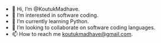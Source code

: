 - 👋 Hi, I’m @KoutukMadhave.
- 👀 I’m interested in software coding.
- 🌱 I’m currently learning Python.
- 💞️ I’m looking to collaborate on software coding languages. 
- 📫 How to reach me koutukmadhave@gmail.com.

<!---
KoutukMadhave/KoutukMadhave is a ✨ special ✨ repository because its `README.md` (this file) appears on your GitHub profile.
You can click the Preview link to take a look at your changes.
--->
